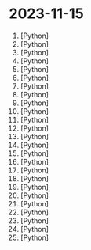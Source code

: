 # 2023-11-15

1. [](https://github.comundefined "EmotiVoice 😊: a Multi-Voice and Prompt-Controlled TTS Engine") [Python]
2. [](https://github.comundefined "OpenAI's Code Interpreter in your terminal, running locally") [Python]
3. [](https://github.comundefined "The way we interact with our data is changing.") [Python]
4. [](https://github.comundefined "HAAS = Hierarchical Autonomous Agent Swarm - Resistance is futile!") [Python]
5. [](https://github.comundefined "Interact with your documents using the power of GPT, 100% privately, no data leaks") [Python]
6. [](https://github.comundefined "Langchain-Chatchat（原Langchain-ChatGLM）基于 Langchain 与 ChatGLM 等语言模型的本地知识库问答 | Langchain-Chatchat (formerly langchain-ChatGLM), local knowledge based LLM (like ChatGLM) QA app with langchain") [Python]
7. [](https://github.comundefined "Latent Consistency Models: Synthesizing High-Resolution Images with Few-Step Inference") [Python]
8. [](https://github.comundefined "Learn how to design large-scale systems. Prep for the system design interview. Includes Anki flashcards.") [Python]
9. [](https://github.comundefined "The official gpt4free repository | various collection of powerful language models") [Python]
10. [](https://github.comundefined "") [Python]
11. [](https://github.comundefined "LLaVA-Plus: Large Language and Vision Assistants that Plug and Learn to Use Skills") [Python]
12. [](https://github.comundefined "The Unified AI Framework") [Python]
13. [](https://github.comundefined "Guided Text Generation") [Python]
14. [](https://github.comundefined "FastAPI framework, high performance, easy to learn, fast to code, ready for production") [Python]
15. [](https://github.comundefined "🚀🧠💬 Supercharged Custom Instructions for ChatGPT (non-coding) and ChatGPT Advanced Data Analysis (coding).") [Python]
16. [](https://github.comundefined "Robust recipes for to align language models with human and AI preferences") [Python]
17. [](https://github.comundefined "Easy-to-use LLM fine-tuning framework (LLaMA, BLOOM, Mistral, Baichuan, Qwen, ChatGLM)") [Python]
18. [](https://github.comundefined "The most powerful and modular stable diffusion GUI with a graph/nodes interface.") [Python]
19. [](https://github.comundefined "🤗 Transformers: State-of-the-art Machine Learning for Pytorch, TensorFlow, and JAX.") [Python]
20. [](https://github.comundefined "Machine Learning From Scratch. Bare bones NumPy implementations of machine learning models and algorithms with a focus on accessibility. Aims to cover everything from linear regression to deep learning.") [Python]
21. [](https://github.comundefined "Latent Consistency Model for AUTOMATIC1111 Stable Diffusion WebUI") [Python]
22. [](https://github.comundefined "MindsDB connects AI models to real time data") [Python]
23. [](https://github.comundefined "A curated list of awesome Machine Learning frameworks, libraries and software.") [Python]
24. [](https://github.comundefined "Official Repository: Telegram bot which can download torrents, mega, google drive, telegram document, any file/folder from rclone supported clouds and direct links + all yt-dlp supported sites, then upload them to google drive, telegram cloud or to one of rclone supported clouds") [Python]
25. [](https://github.comundefined "A framework for few-shot evaluation of autoregressive language models.") [Python]
